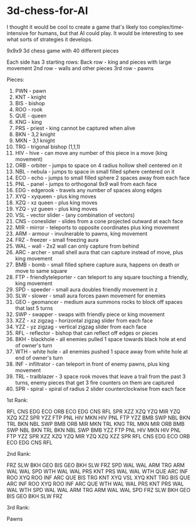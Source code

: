 # 3d-chess-for-AI
I thought it would be cool to create a game that's likely too complex/time-intensive for humans, but that AI could play. It would be interesting to see what sorts of strategies it develops.

9x9x9 3d chess game with 40 different pieces

Each side has 3 starting rows: 
Back row - king and pieces with large movement 
2nd row - walls and other pieces 
3rd row - pawns

Pieces:
1. PWN - pawn
2. KNT - knight
3. BIS - bishop
4. ROO - rook
5. QUE - queen
6. KNG - king
7. PRS - priest - king cannot be captured when alive
8. BKN - 3,2 knight
9. MKN - 3,1 knight
10. TRG - trigonal bishop (1,1,1)
11. HIV - hive - can move any number of this piece in a move (king movement)
12. ORB - orbiter - jumps to space on 4 radius hollow shell centered on it
13. NBL - nebula - jumps to space in small filled sphere centered on it
14. ECO - echo - jumps to small filled sphere 2 spaces away from each face
15. PNL - panel - jumps to orthogonal 9x9 wall from each face
16. EDG - edgerook - travels any number of spaces along edges
17. XYQ - xyqueen - plus king moves
18. XZQ - xz queen - plus king moves
19. YZQ - yz gueen - plus king moves
20. VSL - vector slider - (any combination of vectors)
21. CNS - coneslider - slides from a cone projected outward at each face
22. MIR - mirror - teleports to opposite coordinates plus king movement
23. ARM - armour - invulnerable to pawns, king movement
24. FRZ - freezer - small freezing aura
25. WAL - wall - 2x2 wall can only capture from behind
26. ARC - archer - small shell aura that can capture instead of move, plus king movement
27. BMB - bomb - small filled sphere capture aura, happens on death or move to same square
28. FTP - friendlyteleporter - can teleport to any square touching a friendly, king movement
29. SPD - speeder - small aura doubles friendly movement in z
30. SLW - slower - small aura forces pawn movement for enemies
31. GEO - geomancer - medium aura summons rocks to block off spaces that last 5 turns
32. SWP - swapper - swaps with friendly piece or king movement
33. XZZ - xz zigzag - horizontal zigzag slider from each face
34. YZZ - yz zigzag - vertical zigzag slider from each face
35. RFL - reflector - bishop that can reflect off edges or pieces
36. BKH - blackhole - all enemies pulled 1 space towards black hole at end of owner's turn
37. WTH - white hole - all enemies pushed 1 space away from white hole at end of owner's turn
38. INF - infiltrator - can teleport in front of enemy pawns, plus king movement
39. TRL - trailblazer - 3 space rook moves that leave a trail from the past 3 turns, enemy pieces that get 3 fire counters on them are captured
40. SPR - spiral - spiral of radius 2 slider counterclockwise from each face



1st Rank:

RFL  CNS  EDG  ECO  ORB  ECO  EDG  CNS  RFL
SPR  XZZ  XZQ  YZQ  MIR  YZQ  XZQ  XZZ  SPR
YZZ  FTP  PNL  HIV  MKN  HIV  PNL  FTP  YZZ
BMB  SWP  NBL  BKN  TRL  BKN  NBL  SWP  BMB
ORB  MIR  MKN  TRL  KNG  TRL  MKN  MIR  ORB
BMB  SWP  NBL  BKN  TRL  BKN  NBL  SWP  BMB
YZZ  FTP  PNL  HIV  MKN  HIV  PNL  FTP  YZZ
SPR  XZZ  XZQ  YZQ  MIR  YZQ  XZQ  XZZ  SPR
RFL  CNS  EDG  ECO  ORB  ECO  EDG  CNS  RFL


2nd Rank:

FRZ  SLW  BKH  GEO  BIS  GEO  BKH  SLW  FRZ
SPD  WAL  WAL  ARM  TRG  ARM  WAL  WAL  SPD
WTH  WAL  WAL  PRS  KNT  PRS  WAL  WAL  WTH
QUE  ARC  INF  ROO  XYQ  ROO  INF  ARC  QUE
BIS  TRG  KNT  XYQ  VSL  XYQ  KNT  TRG  BIS
QUE  ARC  INF  ROO  XYQ  ROO  INF  ARC  QUE
WTH  WAL  WAL  PRS  KNT  PRS  WAL  WAL  WTH
SPD  WAL  WAL  ARM  TRG  ARM  WAL  WAL  SPD
FRZ  SLW  BKH  GEO  BIS  GEO  BKH  SLW  FRZ


3rd Rank:

Pawns
